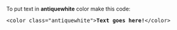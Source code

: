 To put text in <b>antiquewhite</b> color make this code:
<pre>&lt;color class="antiquewhite"&gt;<b>Text goes here!</b>&lt;/color&gt;</pre>
